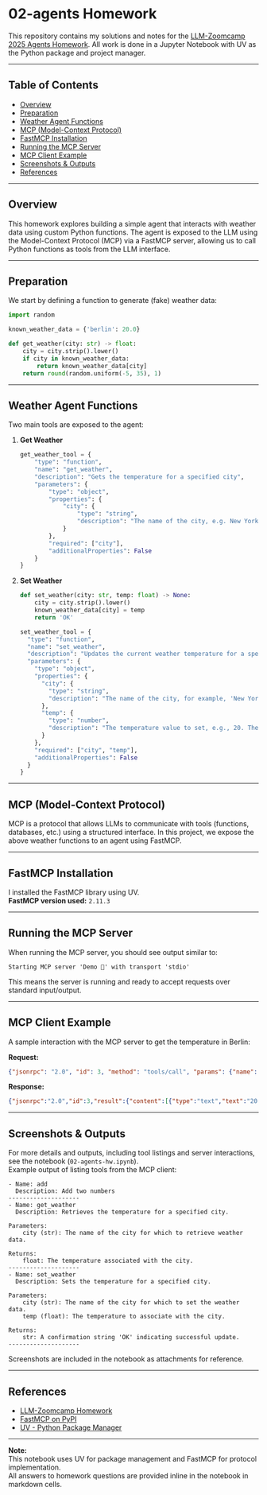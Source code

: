 # 02-agents Homework

This repository contains my solutions and notes for the [LLM-Zoomcamp 2025 Agents Homework](https://github.com/DataTalksClub/llm-zoomcamp/blob/main/cohorts/2025/0a-agents/homework.md#mcp). All work is done in a Jupyter Notebook with UV as the Python package and project manager.

---

## Table of Contents

- [Overview](#overview)
- [Preparation](#preparation)
- [Weather Agent Functions](#weather-agent-functions)
- [MCP (Model-Context Protocol)](#mcp-model-context-protocol)
- [FastMCP Installation](#fastmcp-installation)
- [Running the MCP Server](#running-the-mcp-server)
- [MCP Client Example](#mcp-client-example)
- [Screenshots & Outputs](#screenshots--outputs)
- [References](#references)

---

## Overview

This homework explores building a simple agent that interacts with weather data using custom Python functions. The agent is exposed to the LLM using the Model-Context Protocol (MCP) via a FastMCP server, allowing us to call Python functions as tools from the LLM interface.

---

## Preparation

We start by defining a function to generate (fake) weather data:

```python
import random

known_weather_data = {'berlin': 20.0}

def get_weather(city: str) -> float:
    city = city.strip().lower()
    if city in known_weather_data:
        return known_weather_data[city]
    return round(random.uniform(-5, 35), 1)
```

---

## Weather Agent Functions

Two main tools are exposed to the agent:

1. **Get Weather**
   ```python
   get_weather_tool = {
       "type": "function",
       "name": "get_weather",
       "description": "Gets the temperature for a specified city",
       "parameters": {
           "type": "object",
           "properties": {
               "city": {
                   "type": "string",
                   "description": "The name of the city, e.g. New York"
               }
           },
           "required": ["city"],
           "additionalProperties": False
       }
   }
   ```

2. **Set Weather**
   ```python
   def set_weather(city: str, temp: float) -> None:
       city = city.strip().lower()
       known_weather_data[city] = temp
       return 'OK'

   set_weather_tool = {
     "type": "function",
     "name": "set_weather",
     "description": "Updates the current weather temperature for a specific city.",
     "parameters": {
       "type": "object",
       "properties": {
         "city": {
           "type": "string",
           "description": "The name of the city, for example, 'New York' or 'London'."
         },
         "temp": {
           "type": "number",
           "description": "The temperature value to set, e.g., 20. The unit (Celsius, Fahrenheit) is determined by the tool's implementation."
         }
       },
       "required": ["city", "temp"],
       "additionalProperties": False
     }
   }
   ```

---

## MCP (Model-Context Protocol)

MCP is a protocol that allows LLMs to communicate with tools (functions, databases, etc.) using a structured interface. In this project, we expose the above weather functions to an agent using FastMCP.

---

## FastMCP Installation

I installed the FastMCP library using UV.  
**FastMCP version used:** `2.11.3`

---

## Running the MCP Server

When running the MCP server, you should see output similar to:

```
Starting MCP server 'Demo 🚀' with transport 'stdio'
```

This means the server is running and ready to accept requests over standard input/output.

---

## MCP Client Example

A sample interaction with the MCP server to get the temperature in Berlin:

**Request:**
```json
{"jsonrpc": "2.0", "id": 3, "method": "tools/call", "params": {"name": "get_weather", "arguments": {"city":"berlin"}}}
```

**Response:**
```json
{"jsonrpc":"2.0","id":3,"result":{"content":[{"type":"text","text":"20.0"}],"structuredContent":{"result":20.0},"isError":false}}
```

---

## Screenshots & Outputs

For more details and outputs, including tool listings and server interactions, see the notebook (`02-agents-hw.ipynb`).  
Example output of listing tools from the MCP client:

```
- Name: add
  Description: Add two numbers
--------------------
- Name: get_weather
  Description: Retrieves the temperature for a specified city.

Parameters:
    city (str): The name of the city for which to retrieve weather data.

Returns:
    float: The temperature associated with the city.
--------------------
- Name: set_weather
  Description: Sets the temperature for a specified city.

Parameters:
    city (str): The name of the city for which to set the weather data.
    temp (float): The temperature to associate with the city.

Returns:
    str: A confirmation string 'OK' indicating successful update.
--------------------
```

Screenshots are included in the notebook as attachments for reference.

---

## References

- [LLM-Zoomcamp Homework](https://github.com/DataTalksClub/llm-zoomcamp/blob/main/cohorts/2025/0a-agents/homework.md#mcp)
- [FastMCP on PyPI](https://pypi.org/project/fastmcp/)
- [UV - Python Package Manager](https://github.com/astral-sh/uv)

---

**Note:**  
This notebook uses UV for package management and FastMCP for protocol implementation.  
All answers to homework questions are provided inline in the notebook in markdown cells.
